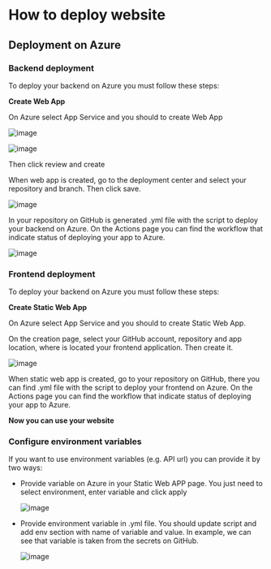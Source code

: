 # How to deploy website
## Deployment on Azure
### Backend deployment

To deploy your backend on Azure you must follow these steps:

**Create Web App**

On Azure select App Service and you should to create Web App

![image](https://github.com/daniuxa/shs/assets/83185827/3dc61993-ef25-49cf-8b94-fe0ad9af98ec)

![image](https://github.com/daniuxa/shs/assets/83185827/b9842d6a-9c1b-4b3c-8d76-3a86e7bc9076)

Then click review and create

When web app is created, go to the deployment center and select your repository and branch. Then click save.

![image](https://github.com/daniuxa/shs/assets/83185827/05cde61c-92f2-44fd-bfa6-1c50843268fa)

In your repository on GitHub is generated .yml file with the script to deploy your backend on Azure. On the Actions page you can find the workflow that indicate status of deploying your app to Azure.

![image](https://github.com/daniuxa/shs/assets/83185827/53055d41-0952-40d8-b924-dfbf6e006016)

### Frontend deployment

To deploy your backend on Azure you must follow these steps:

**Create Static Web App**

On Azure select App Service and you should to create Static Web App.

On the creation page, select your GitHub account, repository and app location, where is located your frontend application. Then create it.

![image](https://github.com/daniuxa/shs/assets/83185827/292f2353-72fb-4692-99fa-066e4c38e0a4)

When static web app is created, go to your repository on GitHub, there you can find .yml file with the script to deploy your frontend on Azure. On the Actions page you can find the workflow that indicate status of deploying your app to Azure.

**Now you can use your website**

### Configure environment variables

If you want to use environment variables (e.g. API url) you can provide it by two ways:

- Provide variable on Azure in your Static Web APP page. You just need to select environment, enter variable and click apply

  ![image](https://github.com/daniuxa/shs/assets/83185827/29d2fd33-266c-4321-a5d7-80cdb537ac4e)

- Provide environment variable in .yml file. You should update script and add env section with name of variable and value. In example, we can see that variable is taken from the secrets on GitHub.

  ![image](https://github.com/daniuxa/shs/assets/83185827/63395c27-c7db-4436-a4b7-c5228db08f16)
